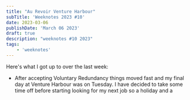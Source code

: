 ```yaml
---
title: "Au Revoir Venture Harbour"
subTitle: 'Weeknotes 2023 #10'
date: 2023-03-06
publishDate: 'March 06 2023'
draft: true
description: "weeknotes #10 2023"
tags:
	- 'weeknotes'
---
```


Here's what I got up to over the last week:

-   After accepting Voluntary Redundancy things moved fast and my final day at Venture Harbour was on Tuesday. I have decided to take some time off before starting looking for my next job so a holiday and a
